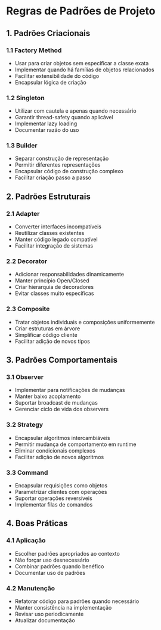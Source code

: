 # Regras de Padrões de Projeto

## 1. Padrões Criacionais

### 1.1 Factory Method

- Usar para criar objetos sem especificar a classe exata
- Implementar quando há famílias de objetos relacionados
- Facilitar extensibilidade do código
- Encapsular lógica de criação

### 1.2 Singleton

- Utilizar com cautela e apenas quando necessário
- Garantir thread-safety quando aplicável
- Implementar lazy loading
- Documentar razão do uso

### 1.3 Builder

- Separar construção de representação
- Permitir diferentes representações
- Encapsular código de construção complexo
- Facilitar criação passo a passo

## 2. Padrões Estruturais

### 2.1 Adapter

- Converter interfaces incompatíveis
- Reutilizar classes existentes
- Manter código legado compatível
- Facilitar integração de sistemas

### 2.2 Decorator

- Adicionar responsabilidades dinamicamente
- Manter princípio Open/Closed
- Criar hierarquia de decoradores
- Evitar classes muito específicas

### 2.3 Composite

- Tratar objetos individuais e composições uniformemente
- Criar estruturas em árvore
- Simplificar código cliente
- Facilitar adição de novos tipos

## 3. Padrões Comportamentais

### 3.1 Observer

- Implementar para notificações de mudanças
- Manter baixo acoplamento
- Suportar broadcast de mudanças
- Gerenciar ciclo de vida dos observers

### 3.2 Strategy

- Encapsular algoritmos intercambiáveis
- Permitir mudança de comportamento em runtime
- Eliminar condicionais complexos
- Facilitar adição de novos algoritmos

### 3.3 Command

- Encapsular requisições como objetos
- Parametrizar clientes com operações
- Suportar operações reversíveis
- Implementar filas de comandos

## 4. Boas Práticas

### 4.1 Aplicação

- Escolher padrões apropriados ao contexto
- Não forçar uso desnecessário
- Combinar padrões quando benéfico
- Documentar uso de padrões

### 4.2 Manutenção

- Refatorar código para padrões quando necessário
- Manter consistência na implementação
- Revisar uso periodicamente
- Atualizar documentação

